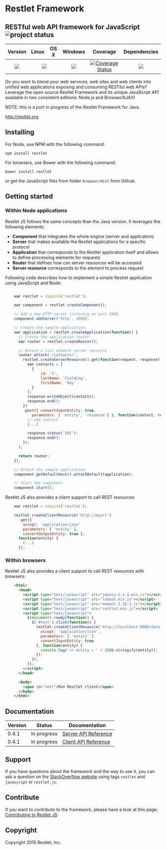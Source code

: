 # Restlet Framework

## RESTful web API framework for JavaScript ![project status](http://dl.dropbox.com/u/2208502/maintained.png)

<table>
  <thead>
    <tr>
      <th>Version</th>
      <th>Linux</th>
      <th>OS X</th>
      <th>Windows</th>
      <th>Coverage</th>
      <th>Dependencies</th>
    </tr>
  </thead>
  <tbody>
    <tr>
      <td align="center">
        <a href="https://www.npmjs.org/package/restlet"><img src="https://img.shields.io/npm/v/restlet.svg"></a>
      </td>
      <td colspan="2" align="center">
        <a href="https://travis-ci.org/restlet/restlet-framework-js"><img src="https://travis-ci.org/restlet/restlet-framework-js.svg"></a>
      </td>
      <td align="center">
        <a href="https://ci.appveyor.com/project/templth/restlet-framework-js"><img src="https://ci.appveyor.com/api/projects/status/qeocly6jag8hkdbu?svg=true"></a>
      </td>
      <td align="center">
        <a href="https://coveralls.io/r/restlet/restlet-framework-js"><img src="https://coveralls.io/repos/restlet/restlet-framework-js/badge.svg" alt="Coverage Status"></a>
      </td>
      <td align="center">
        <a href="https://david-dm.org/"><img src="https://david-dm.org/restlet/restlet-framework-js.svg"></a>
      </td>
    </tr>
  </tbody>
</table>

Do you want to blend your web services, web sites and web clients into unified web applications exposing and consuming RESTful web APIs?
Leverage the open source Restlet Framework and its unique JavaScript API available in two consistent editions: Node.js and Browser/AJAX! 

NOTE: this is a port in progress of the Restlet Framework for Java.

http://restlet.org

## Installing

For Node, use NPM with the following command:

```
npm install restlet
```

For browsers, use Bower with the following command:

```
bower install restlet
```

or get the JavaScript files from folder `browser/dist` from Github.

## Getting started

### Within Node applications

Restlet JS follows the same concepts than the Java version. It leverages the following elements:

* __Component__ that integrates the whole engine (server and application)
* __Server__ that makes available the Restlet applications for a specific protocol
* __Application__ that corresponds to the Restlet application itself and allows to define
processing elements for requests
* __Router__ that defines how can server resources will be accessed
* __Server resource__ corresponds to the element to process request

Following code describes how to implement a simple Restlet application using JavaScript
and Node:
```javascript

    var restlet = require('restlet');

    var component = restlet.createComponent();

    // Add a new HTTP server listening on port 3000.
    component.addServer('http', 3000);

    // Create the sample application.
    var application = restlet.createApplication(function() {
      // Create the application router
      var router = restlet.createRouter();

      // Attach a list element server resource
      router.attach('/contacts/',
        restlet.createServerResource().get(function(request, response) {
          var contacts = [
            {
                id: '1',
                lastName: 'Fielding',
                firstName: 'Roy'
            }
          ];
          response.writeObject(contacts);
          response.end();
        })
        .post({ convertInputEntity: true,
            parameters: [ 'entity', 'response'] }, function(contact, response) {
          // add contact
          (...)

          response.status('201');
          response.end();
        });
      );

      return router;
    });

    // Attach the sample application.
    component.getDefaultHost().attachDefault(application);

    // Start the component.
    component.start();
```

Restlet JS also provides a client support to call REST resources:

```javascript
    var restlet = require('restlet');

    restlet.createClientResource('http://myurl')
      .get({
        accept: 'application/json'
        parameters: [ 'entity' ],
        convertOutputEntity: true },
      function(entity) {
        (...)
      });
```
### Within browsers

Restlet JS also provides a client support to call REST resources with browsers:
```html
    <html>
      <head>
        <script type="text/javascript" src="jquery-2.1.4.min.js"></script>
        <script type="text/javascript" src="lodash.min.js"></script>
        <script type="text/javascript" src="moment-2.10.3.js"></script>
        <script type="text/javascript" src="restlet.min.js"></script>
        <script type="text/javascript">
          $(document).ready(function() {
            $('#test').click(function() {
              restlet.createClientResource('http://localhost:8080/data.json').get({
                accept: 'application/json',
                parameters: [ 'entity' ],
                convertInputEntity: true
              }, function(entity) {
                console.log('>> entity = ' + JSON.stringify(entity));
              });
            });
          });
        </script>
      </head>

      <body>
        <span id="test">Run Restlet client</span>
      </body>
    </html>
```
## Documentation

| Version | Status | Documentation |
| ------- | -------| --------------|
| 0.4.1   | In progress | [Server API Reference](https://github.com/restlet/restlet-framework-js/blob/master/docs/references/doc-server-0.4.1.md) |
| 0.4.1   | In progress | [Client API Reference](https://github.com/restlet/restlet-framework-js/blob/master/docs/references/doc-client-0.4.1.md) |

## Support

If you have questions about the framework and the way to use it, you can ask a question
on the [StackOverflow website](http://stackoverflow.com/questions/tagged/restlet+javascript) using tags `restlet` and `javascript`
or `restlet.js`.

## Contribute

If you want to contribute to the framework, please have a look at this page:
[Contributing to Restlet JS](https://github.com/restlet/restlet-framework-js/blob/master/docs/guides/contribute.md)

## Copyright

Copyright 2015 Restlet, Inc.
